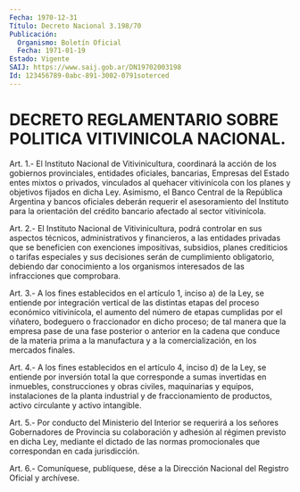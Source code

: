 ```yaml
---
Fecha: 1970-12-31
Título: Decreto Nacional 3.198/70
Publicación:
  Organismo: Boletín Oficial
  Fecha: 1971-01-19
Estado: Vigente
SAIJ: https://www.saij.gob.ar/DN19702003198
Id: 123456789-0abc-891-3002-0791soterced
---
```

# DECRETO REGLAMENTARIO SOBRE POLITICA VITIVINICOLA NACIONAL.

<a id="1"></a>
Art.  1.- El Instituto Nacional de Vitivinicultura, coordinará la  acción de  los  gobiernos  provinciales,  entidades  oficiales, bancarias,  Empresas del Estado entes mixtos o privados, vinculados al quehacer vitivinícola  con  los  planes  y  objetivos fijados en dicha Ley. Asimismo, el Banco Central de la República  Argentina  y bancos  oficiales  deberán  requerir el asesoramiento del Instituto para  la  orientación  del  crédito  bancario  afectado  al  sector vitivinícola.

<a id="2"></a>
Art.  2.-  El  Instituto  Nacional  de  Vitivinicultura, podrá controlar en sus aspectos técnicos, administrativos  y financieros, a    las  entidades  privadas  que  se  beneficien  con  exenciones impositivas,  subsidios,  planes crediticios o tarifas especiales y sus  decisiones  serán de cumplimiento  obligatorio,  debiendo  dar conocimiento a los  organismos  interesados de las infracciones que comprobara.

<a id="3"></a>
Art.  3.- A los fines establecidos en el artículo 1, inciso a) de la Ley, se  entiende  por  integración vertical de las distintas etapas del proceso económico vitivinícola,  el  aumento  del número de  etapas  cumplidas por el viñatero, bodeguero o fraccionador  en dicho proceso;  de  tal  manera  que  la  empresa  pase de una fase posterior o anterior en la cadena que conduce de la  materia  prima a  la manufactura y a la comercialización, en los mercados finales.

<a id="4"></a>
Art.  4.- A los fines establecidos en el artículo 4, inciso d) de la Ley, se  entiende  por  inversión  total la que corresponde a sumas  invertidas  en inmuebles, construcciones  y  obras  civiles, maquinarias y equipos,  instalaciones  de la planta industrial y de fraccionamiento   de  productos,  activo  circulante    y    activo intangible.

<a id="5"></a>
Art. 5.- Por conducto del Ministerio del Interior se requerirá a los  señores Gobernadores de Provincia su colaboración y adhesión al régimen  previsto  en  dicha  Ley,  mediante  el  dictado de las normas    promocionales  que  correspondan  en  cada  jurisdicción.

<a id="6"></a>
Art. 6.- Comuníquese, publíquese, dése a la Dirección Nacional del Registro Oficial y archívese.